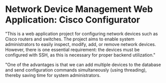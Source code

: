 # Network Device Management Web Application: Cisco Configurator

"This is a web application project for configuring network devices such as Cisco routers and switches. The project aims to enable system administrators to easily inspect, modify, add, or remove network devices. However, there is one essential requirement: the devices must be configured with SSH, as this is necessary for proper backend utilization."

"One of the advantages is that we can add multiple devices to the database and send configuration commands simultaneously (using threading), thereby saving time for system administrators.